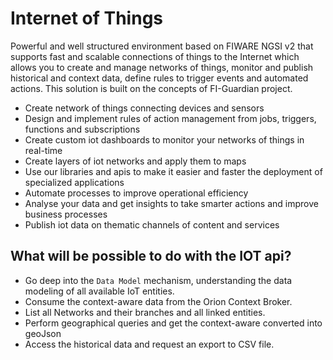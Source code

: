 # Internet of Things


Powerful and well structured environment based on FIWARE NGSI v2 that supports fast and scalable connections of things to the Internet which allows you to create and manage networks of things, monitor and publish historical and context data, define rules to trigger events and automated actions. This solution is built on the concepts of FI-Guardian project.


- Create network of things connecting devices and sensors
- Design and implement rules of action management from jobs, triggers, functions and subscriptions
- Create custom iot dashboards to monitor your networks of things in real-time
- Create layers of iot networks and apply them to maps
- Use our libraries and apis to make it easier and faster the deployment of specialized applications
- Automate processes to improve operational efficiency
- Analyse your data and get insights to take smarter actions and improve business processes
- Publish iot data on thematic channels of content and services



## What will be possible to do with the IOT api?  

- Go deep into the `Data Model` mechanism, understanding the data modeling of all available IoT entities.
- Consume the context-aware data from the Orion Context Broker.
- List all Networks and their branches  and all linked entities.
- Perform geographical queries and get the context-aware converted into geoJson
- Access the historical data and request an export to CSV file.
